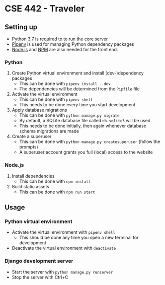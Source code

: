 # CSE 442 - Traveler

## Setting up

- [Python 3.7](https://www.python.org/getit/) is required to to run the core server
- [Pipenv](https://pipenv.readthedocs.io/en/latest/install/) is used for managing Python dependency packages
- [Node.js](https://nodejs.org/en/download/) and [NPM](https://www.npmjs.com/get-npm) are also needed for the front end.

### Python

1. Create Python virtual environment and install (dev-)dependency packages
   - This can be done with `pipenv install --dev`
   - The dependencies will be determined from the `Pipfile` file
2. Activate the virtual environment
   - This can be done with `pipenv shell`
   - This needs to be done every time you start development
3. Apply database migrations
   - This can be done with `python manage.py migrate`
   - By default, a SQLite database file called `db.sqlite3` will be used
   - This needs to be done initially, then again whenever database schema migrations are made
4. Create a superuser
   - This can be done with `python manage.py createsuperuser` (follow the prompts)
   - A superuser account grants you full (local) access to the website

### Node.js

1. Install dependencies
   - This can be done with `npm install`
2. Build static assets
   - This can be done with `npm run start`

## Usage

### Python virtual environment

- Activate the virtual environment with `pipenv shell`
  - This should be done any time you open a new terminal for development
- Deactivate the virtual environment with `deactivate`

### Django development server

- Start the server with `python manage.py runserver`
- Stop the server with Ctrl+C
